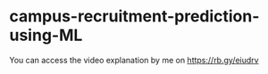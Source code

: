 # campus-recruitment-prediction-using-ML
You can access the video explanation by me on https://rb.gy/eiudrv
